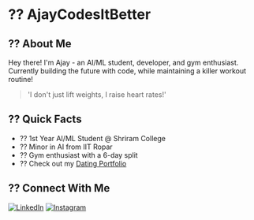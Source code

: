 # ?? AjayCodesItBetter

## ?? About Me
Hey there! I'm Ajay - an AI/ML student, developer, and gym enthusiast. Currently building the future with code, while maintaining a killer workout routine! 

> 'I don't just lift weights, I raise heart rates!'

## ?? Quick Facts
- ?? 1st Year AI/ML Student @ Shriram College
- ?? Minor in AI from IIT Ropar
- ?? Gym enthusiast with a 6-day split
- ?? Check out my [Dating Portfolio](https://ajaydoesitbetter.netlify.app)

## ?? Connect With Me
[![LinkedIn](https://img.shields.io/badge/LinkedIn-hot--ajaymathuriya-0077B5?style=for-the-badge&logo=linkedin&logoColor=white)](https://www.linkedin.com/in/hot-ajaymathuriya)
[![Instagram](https://img.shields.io/badge/Instagram-simplemancomplexmind-E4405F?style=for-the-badge&logo=instagram&logoColor=white)](https://www.instagram.com/simplemancomplexmind)

